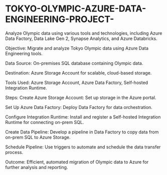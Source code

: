 # TOKYO-OLYMPIC-AZURE-DATA-ENGINEERING-PROJECT-
Analyze Olympic data using various tools and technologies, including Azure Data Factory, Data Lake Gen 2, Synapse Analytics, and Azure Databricks.

Objective: Migrate and analyze Tokyo Olympic data using Azure Data Engineering tools.

Data Source: On-premises SQL database containing Olympic data.

Destination: Azure Storage Account for scalable, cloud-based storage.

Tools Used: Azure Storage Account, Azure Data Factory, Self-hosted Integration Runtime.

Steps:
Create Azure Storage Account: Set up storage in the Azure portal.

Set Up Azure Data Factory: Deploy Data Factory for data orchestration.

Configure Integration Runtime: Install and register a Self-hosted Integration Runtime for connecting on-prem SQL.

Create Data Pipeline: Develop a pipeline in Data Factory to copy data from on-prem SQL to Azure Storage.

Schedule Pipeline: Use triggers to automate and schedule the data transfer process.

Outcome: Efficient, automated migration of Olympic data to Azure for further analysis and reporting.





